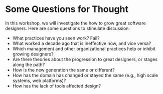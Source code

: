# Some Questions for Thought

In this workshop, we will investigate the how to grow great software designers.  Here are some questions to stimulate discussion:

* What practices have you seen work?  Fail?
* What worked a decade ago that is ineffective now, and vice versa?
* Which management and other organizational practices help or inhibit growing designers?
* Are there theories about the progression to great designers, or stages along the path?
* How is the new generation the same or different?
* How has the domain has changed or stayed the same (e.g., high scale systems, web platforms)?
* How has the lack of tools affected design?
